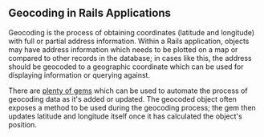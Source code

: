 ## Geocoding in Rails Applications

Geocoding is the process of obtaining coordinates (latitude and longitude)
with full or partial address information. Within a Rails application, objects
may have address information which needs to be plotted on a map or compared to
other records in the database; in cases like this, the address should be
geocoded to a geographic coordinate which can be used for displaying
information or querying against.

There are [plenty of gems](#gems) which can be used to automate the process of
geocoding data as it's added or updated. The geocoded object often exposes a
method to be used during the geocoding process; the gem then updates latitude
and longitude itself once it has calculated the object's position.
